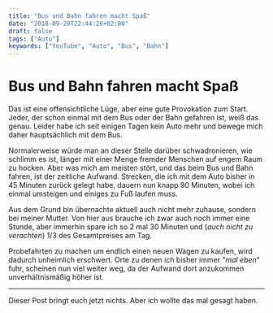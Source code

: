 ```yaml
---
title: "Bus und Bahn fahren macht Spaß"
date: "2018-09-20T22:44:26+02:00"
draft: false
tags: ["Auto"]
keywords: ["YouTube", "Auto", "Bus", "Bahn"]
---
```


# Bus und Bahn fahren macht Spaß

Das ist eine offensichtliche Lüge, aber eine gute Provokation zum Start. Jeder, der schon einmal mit dem Bus oder der Bahn gefahren ist, weiß das genau. Leider habe ich seit einigen Tagen kein Auto mehr und bewege mich daher hauptsächlich mit dem Bus.

Normalerweise würde man an dieser Stelle darüber schwadronieren, wie schlimm es ist, länger mit einer Menge fremder Menschen auf engem Raum zu hocken. Aber was mich am meisten stört, und das beim Bus und Bahn fahren, ist der zeitliche Aufwand. Strecken, die ich mit dem Auto bisher in 45 Minuten zurück gelegt habe, dauern nun knapp 90 Minuten, wobei ich einmal umsteigen und einiges zu Fuß laufen muss.

Aus dem Grund bin übernachte aktuell auch nicht mehr zuhause, sondern bei meiner Mutter. Von hier aus brauche ich zwar auch noch immer eine Stunde, aber immerhin spare ich so 2 mal 30 Minuten und (_auch nicht zu verachten_) 1/3 des Gesamtpreises am Tag.

Probefahrten zu machen um endlich einen neuen Wagen zu kaufen, wird dadurch unheimlich erschwert. Orte zu denen ich bisher immer "_mal eben_" fuhr, scheinen nun viel weiter weg, da der Aufwand dort anzukommen unverhältnismäßig höher ist.

---
Dieser Post bringt euch jetzt nichts. Aber ich wollte das mal gesagt haben.
